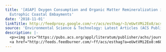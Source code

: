 ```yaml
---
title: '[ASAP] Oxygen Consumption and Organic Matter Remineralization in Two Subtropical,
  Eutrophic Coastal Embayments'
date: '2018-11-01'
linkTitle: http://feedproxy.google.com/~r/acs/esthag/~3/eUwtVMi2Eo8/acs.est.8b02971
source: 'Environmental Science & Technology: Latest Articles (ACS Publications)'
description: |-
  <p><img src="https://pubs.acs.org/appl/literatum/publisher/achs/journals/content/esthag/0/esthag.ahead-of-print/acs.est.8b02971/20181031/images/medium/es-2018-029713_0008.gif" alt="TOC Graphic"/></p><div><cite>Environmental Science & Technology</cite></div><div>DOI: 10.1021/acs.est.8b02971</div><div class="feedflare">
  <a href="http://feeds.feedburner.com/~ff/acs/esthag?a=eUwtVMi2Eo8:m6OILsJSNug:yIl2AUoC8zA"><img src="http://feeds.feedburner.com/~ff/acs/esthag?d=yIl2AUoC8zA" border="0"></img></a>
---
```

